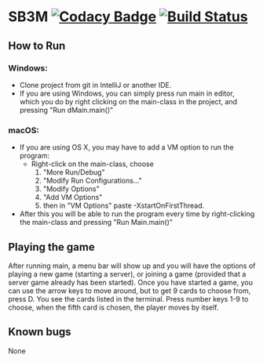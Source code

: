 # SB3M [![Codacy Badge](https://app.codacy.com/project/badge/Grade/18f327b2374540bdb5586b06a289b864)](https://www.codacy.com/gh/micahweggersen/SB3M/dashboard?utm_source=github.com&amp;utm_medium=referral&amp;utm_content=micahweggersen/SB3M&amp;utm_campaign=Badge_Grade) [![Build Status](https://travis-ci.com/micahweggersen/SB3M.svg?branch=main)](https://travis-ci.com/micahweggersen/SB3M)
## How to Run
 
### Windows: 
*   Clone project from git in IntelliJ or another IDE.
*   If you are using Windows, you can simply press run main in editor, 
    which you do by right clicking on the main-class in the project, and pressing "Run dMain.main()"


### macOS:
*   If you are using OS X, you may have to add a VM option to run the program:
    *   Right-click on the main-class, choose 
        1. "More Run/Debug"
        2. "Modify Run Configurations..."
        3. "Modify Options"
        4. "Add VM Options"
        5. then in "VM Options" paste -XstartOnFirstThread.
*   After this you will be able to 
    run the program every time by right-clicking the main-class and pressing "Run Main.main()"


## Playing the game 
After running main, a menu bar will show up and you will have the options of playing a new game (starting a server),
or joining a game (provided that a server game already has been started). Once you have started a game, you can use 
the arrow keys to move around, but to get 9 cards to choose from, press D. You see the cards listed in the terminal. 
Press number keys 1-9 to choose, when the fifth card is chosen, the player moves by itself. 
    
## Known bugs
None
